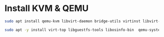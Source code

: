 # Install KVM & QEMU

```bash
sudo apt install qemu-kvm libvirt-daemon bridge-utils virtinst libvirt-daemon-system
```

```bash
sudo apt -y install virt-top libguestfs-tools libosinfo-bin  qemu-system virt-manager
```


